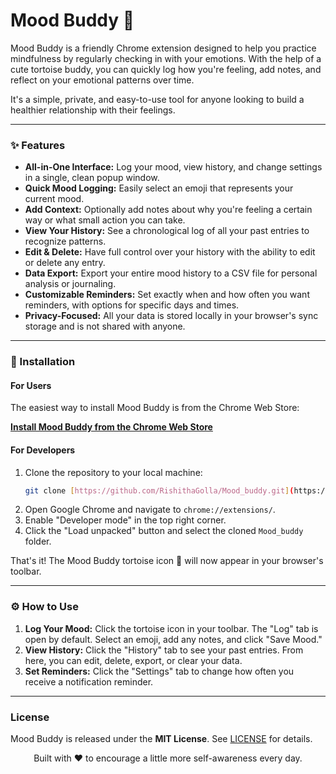 # Mood Buddy 🐢

Mood Buddy is a friendly Chrome extension designed to help you practice mindfulness by regularly checking in with your emotions. With the help of a cute tortoise buddy, you can quickly log how you're feeling, add notes, and reflect on your emotional patterns over time.

It's a simple, private, and easy-to-use tool for anyone looking to build a healthier relationship with their feelings.

---

### ✨ Features

* **All-in-One Interface:** Log your mood, view history, and change settings in a single, clean popup window.
* **Quick Mood Logging:** Easily select an emoji that represents your current mood.
* **Add Context:** Optionally add notes about why you're feeling a certain way or what small action you can take.
* **View Your History:** See a chronological log of all your past entries to recognize patterns.
* **Edit & Delete:** Have full control over your history with the ability to edit or delete any entry.
* **Data Export:** Export your entire mood history to a CSV file for personal analysis or journaling.
* **Customizable Reminders:** Set exactly when and how often you want reminders, with options for specific days and times.
* **Privacy-Focused:** All your data is stored locally in your browser's sync storage and is not shared with anyone.

---

### 🚀 Installation

#### For Users
The easiest way to install Mood Buddy is from the Chrome Web Store:

**[Install Mood Buddy from the Chrome Web Store](https://chromewebstore.google.com/detail/ibkbopjdfagecjkgndllphcbgpniapck?utm_source=item-share-cb)**

#### For Developers
1.  Clone the repository to your local machine:
    ```bash
    git clone [https://github.com/RishithaGolla/Mood_buddy.git](https://github.com/RishithaGolla/Mood_buddy.git)
    ```
2.  Open Google Chrome and navigate to `chrome://extensions/`.
3.  Enable "Developer mode" in the top right corner.
4.  Click the "Load unpacked" button and select the cloned `Mood_buddy` folder.

That's it! The Mood Buddy tortoise icon 🐢 will now appear in your browser's toolbar.

---

### ⚙️ How to Use

1.  **Log Your Mood:** Click the tortoise icon in your toolbar. The "Log" tab is open by default. Select an emoji, add any notes, and click "Save Mood."
2.  **View History:** Click the "History" tab to see your past entries. From here, you can edit, delete, export, or clear your data.
3.  **Set Reminders:** Click the "Settings" tab to change how often you receive a notification reminder.

---

### License

Mood Buddy is released under the **MIT License**. See [LICENSE](./LICENSE) for details.

<p align="center">
Built with ❤️ to encourage a little more self-awareness every day.
</p>
